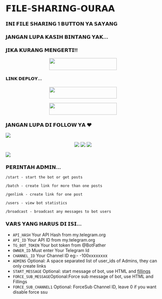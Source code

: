 # 𝗙𝗜𝗟𝗘-𝗦𝗛𝗔𝗥𝗜𝗡𝗚-𝗢𝗨𝗥𝗔𝗔


### 𝗜𝗡𝗜 𝗙𝗜𝗟𝗘 𝗦𝗛𝗔𝗥𝗜𝗡𝗚 1 𝗕𝗨𝗧𝗧𝗢𝗡 𝗬𝗔 𝗦𝗔𝗬𝗔𝗡𝗚

### 𝗝𝗔𝗡𝗚𝗔𝗡 𝗟𝗨𝗣𝗔 𝗞𝗔𝗦𝗜𝗛 𝗕𝗜𝗡𝗧𝗔𝗡𝗚 𝗬𝗔𝗞...

### 𝗝𝗜𝗞𝗔 𝗞𝗨𝗥𝗔𝗡𝗚 𝗠𝗘𝗡𝗚𝗘𝗥𝗧𝗜!!
<p align="center"><a href="https://www.telegram.dog/OuraaSupport"> <img src="https://img.shields.io/badge/CLICK%20INI%20SAYANG-yellow?style=for-the-badge&logo=KONTOL" width="220" height="38.45"/></a></p>



#### 𝗟𝗜𝗡𝗞 𝗗𝗘𝗣𝗟𝗢𝗬...
<p align="center"><a href="https://heroku.com/deploy?template=https://github.com/Oura-Ubot/File-Sharing-Bot1"> <img src="https://img.shields.io/badge/Web%20Heroku-red?style=for-the-badge&logo=heroku" width="220" height="38.45"/></a></p>
<p align="center"><a href="https://telegram.dog/XTZ_HerokuBot?start=UmV5eU5hZGEvUmV5eS1YRnN1Yi1Cb3QxIG1haW4"> <img src="https://img.shields.io/badge/Bot%20Heroku-green?style=for-the-badge&logo=heroku" width="220" height="38.45"/></a></p>

### 𝗝𝗔𝗡𝗚𝗔𝗡 𝗟𝗨𝗣𝗔 𝗗𝗜 𝗙𝗢𝗟𝗟𝗢𝗪 𝗬𝗔 ❤
</p>
<img src="https://user-images.githubusercontent.com/73097560/115834477-dbab4500-a447-11eb-908a-139a6edaec5c.gif">
    <p align="center"> 
    <a href="https://t.me/OuraaProject" target="blank"><img src="https://img.icons8.com/nolan/55/telegram-app.png" /></a>
    <a href="https://t.me/Owaitingforyou" target="blank"><img src="https://img.icons8.com/nolan/55/telegram-app.png" /></a>
    <a href="https://instagram.com/usamah.19" target="blank"><img src="https://img.icons8.com/nolan/55/instagram-new.png" /></a>
</p>
<img src="https://user-images.githubusercontent.com/73097560/115834477-dbab4500-a447-11eb-908a-139a6edaec5c.gif">


### 𝗣𝗘𝗥𝗜𝗡𝗧𝗔𝗛 𝗔𝗗𝗠𝗜𝗡...

```
/start - start the bot or get posts

/batch - create link for more than one posts

/genlink - create link for one post

/users - view bot statistics

/broadcast - broadcast any messages to bot users
```

### 𝗩𝗔𝗥𝗦 𝗬𝗔𝗡𝗚 𝗛𝗔𝗥𝗨𝗦 𝗗𝗜 𝗜𝗦𝗜...

* `API_HASH` Your API Hash from my.telegram.org
* `API_ID` Your API ID from my.telegram.org
* `TG_BOT_TOKEN` Your bot token from @BotFather
* `OWNER_ID` Must enter Your Telegram Id
* `CHANNEL_ID` Your Channel ID eg:- -100xxxxxxxx
* `ADMINS` Optional: A space separated list of user_ids of Admins, they can only create links
* `START_MESSAGE` Optional: start message of bot, use HTML and <a href='https://github.com/codexbotz/File-Sharing-Bot/blob/main/README.md#start_message'>fillings</a>
* `FORCE_SUB_MESSAGE`Optional:Force sub message of bot, use HTML and Fillings
* `FORCE_SUB_CHANNEL1` Optional: ForceSub Channel ID, leave 0 if you want disable force ssu
